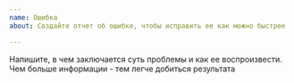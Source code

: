 ```yaml
---
name: Ошибка
about: Создайте отчет об ошибке, чтобы исправить ее как можно быстрее

---
```


Напишите, в чем заключается суть проблемы и как ее воспроизвести. Чем больше информации - тем легче добиться результата
